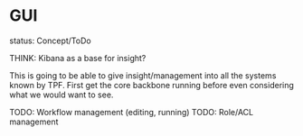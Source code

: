 # GUI

status: Concept/ToDo

THINK: Kibana as a base for insight?

This is going to be able to give insight/management into all the systems known by TPF. First get the
core backbone running before even considering what we would want to see.

TODO: Workflow management (editing, running)
TODO: Role/ACL management
